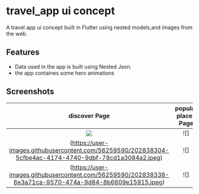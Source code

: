 # travel_app ui concept
A travel app  ui concept built in Flutter using nested models,and images from the web.

## Features
* Data used in the app is built using Nested Json.
* the app containes some hero animations

## Screenshots

discover Page               |  popular places Page               | city Page               |  
:-------------------------:|:-------------------------:|:-------------------------:|
![](https://user-images.githubusercontent.com/56259590/202838287-34a7ba30-0eef-401f-8c1e-d3c3818424cf.jpeg)|![]
(https://user-images.githubusercontent.com/56259590/202838304-5cfbe4ac-4174-4740-9dbf-78cd1a3084a2.jpeg)|![]
(https://user-images.githubusercontent.com/56259590/202838338-6e3a71ca-9570-474a-9d84-8b6609e15915.jpeg)|![]
